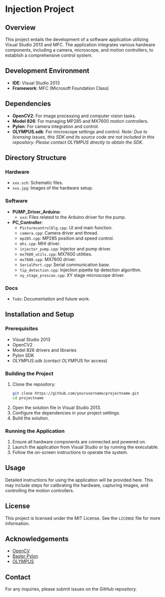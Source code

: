 # Injection Project

## Overview
This project entails the development of a software application utilizing Visual Studio 2013 and MFC. The application integrates various hardware components, including a camera, microscope, and motion controllers, to establish a comprehensive control system.

## Development Environment
- **IDE**: Visual Studio 2013
- **Framework**: MFC (Microsoft Foundation Class)

## Dependencies
- **OpenCV2**: For image processing and computer vision tasks.
- **Model 826**: For managing MP285 and MX7600 motion controllers.
- **Pylon**: For camera integration and control.
- **OLYMPUS.sdk**: For microscope settings and control. *Note: Due to licensing issues, this SDK and its source code are not included in this repository. Please contact OLYMPUS directly to obtain the SDK.*

## Directory Structure

### Hardware
- `xxx.sch`: Schematic files.
- `xxx.jpg`: Images of the hardware setup.

### Software
- **PUMP_Driver_Arduino**:
  - `xxx`: Files related to the Arduino driver for the pump.
- **PC_Controller**:
  - `PicturecontrolDlg.cpp`: UI and main function.
  - `camera.cpp`: Camera driver and thread.
  - `mp285.cpp`: MP285 position and speed control.
  - `mhi.cpp`: MHI driver.
  - `injector_pump.cpp`: Injector and pump driver.
  - `mx7600_utils.cpp`: MX7600 utilities.
  - `mx7600.cpp`: MX7600 driver.
  - `SerialPort.cpp`: Serial communication base.
  - `tip_detection.cpp`: Injection pipette tip detection algorithm.
  - `xy_stage_proscan.cpp`: XY stage microscope driver.

### Docs
- `Todo`: Documentation and future work.

## Installation and Setup

### Prerequisites
- Visual Studio 2013
- OpenCV2
- Model 826 drivers and libraries
- Pylon SDK
- OLYMPUS.sdk (contact OLYMPUS for access)

### Building the Project
1. Clone the repository:
    ```sh
    git clone https://github.com/yourusername/projectname.git
    cd projectname
    ```
2. Open the solution file in Visual Studio 2013.
3. Configure the dependencies in your project settings.
4. Build the solution.

### Running the Application
1. Ensure all hardware components are connected and powered on.
2. Launch the application from Visual Studio or by running the executable.
3. Follow the on-screen instructions to operate the system.

## Usage
Detailed instructions for using the application will be provided here. This may include steps for calibrating the hardware, capturing images, and controlling the motion controllers.

## License
This project is licensed under the MIT License. See the `LICENSE` file for more information.

## Acknowledgements
- [OpenCV](https://opencv.org/)
- [Basler Pylon](https://www.baslerweb.com/en/products/software/basler-pylon-camera-software-suite/)
- [OLYMPUS](https://www.olympus-lifescience.com/en/)

## Contact
For any inquiries, please submit issues on the GitHub repository.